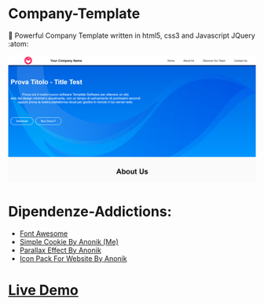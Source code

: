 # Company-Template
:rocket: Powerful Company Template written in html5, css3 and Javascript JQuery :atom:

<img src="https://github.com/anonik9900/Company-Template/blob/master/Company%20Template/preview/pre1.png?raw=true">

# Dipendenze-Addictions:

<ul>
  <li><a href="https://cdnjs.cloudflare.com/ajax/libs/font-awesome/4.7.0/css/font-awesome.min.css">Font Awesome</a></li>
  <li><a href="https://github.com/anonik9900/Simple-Cookie">Simple Cookie By Anonik (Me)</a></li>
  <li><a href="https://github.com/anonik9900/Parallax-Effects">Parallax Effect By Anonik</a></li>
  <li><a href="https://github.com/anonik9900/Icons-Pack-For-Website">Icon Pack For Website By Anonik</a></li>
  </ul>
  
  # <a href="http://repo.altervista.org/template/company-demo/">Live Demo</a>
